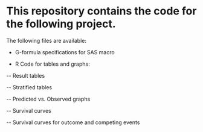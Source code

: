 # This repository contains the code for the following project.

The following files are available:

- G-formula specifications for SAS macro

- R Code for tables and graphs:

-- Result tables

-- Stratified tables

-- Predicted vs. Observed graphs

-- Survival curves

-- Survival curves for outcome and competing events
  
